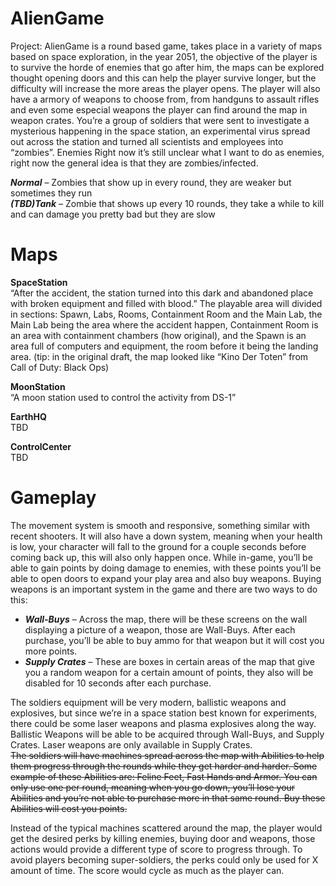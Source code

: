 # AlienGame
Project: AlienGame is a round based game, takes place in a variety of maps based on space exploration, in the year 2051, the objective of the player is to survive the horde of enemies that go after him, the maps can be explored thought opening doors and this can help the player survive longer, but the difficulty will increase the more areas the player opens. The player will also have a armory of weapons to choose from, from handguns to assault rifles and even some especial weapons the player can find around the map in weapon crates. You’re a group of soldiers that were sent to investigate a mysterious happening in the space station, an experimental virus spread out across the station and turned all scientists and employees into “zombies”.
Enemies
Right now it’s still unclear what I want to do as enemies, right now the general idea is that they are zombies/infected.

_**Normal**_ – Zombies that show up in every round, they are weaker but sometimes they run  
_**(TBD)Tank**_ – Zombie that shows up every 10 rounds, they take a while to kill and can damage you pretty bad but they are slow

# Maps
**SpaceStation**   
“After the accident, the station turned into this dark and abandoned place with broken equipment and filled with blood.” 
The playable area will divided in sections: Spawn, Labs, Rooms, Containment Room and the Main Lab, the Main Lab being the area where the accident happen, Containment Room is an area with containment chambers (how original), and the Spawn is an area full of computers and equipment, the room before it being the landing area. (tip: in the original draft, the map looked like “Kino Der Toten” from Call of Duty: Black Ops)

**MoonStation**  
“A moon station used to control the activity from DS-1”

**EarthHQ**  
TBD

**ControlCenter**  
TBD

# Gameplay
The movement system is smooth and responsive, something similar with recent shooters. It will also have a down system, meaning when your health is low, your character will fall to the ground for a couple seconds before coming back up, this will also only happen once.
While in-game, you’ll be able to gain points by doing damage to enemies, with these points you’ll be able to open doors to expand your play area and also buy weapons.
Buying weapons is an important system in the game and there are two ways to do this:  
* _**Wall-Buys**_ – Across the map, there will be these screens on the wall displaying a picture of a weapon, those are Wall-Buys. After each purchase, you’ll be able to buy ammo for that weapon but it will cost you more points.  
* _**Supply Crates**_ – These are boxes in certain areas of the map that give you a random weapon for a certain amount of points, they also will be disabled for 10 seconds after each purchase.  

The soldiers equipment will be very modern, ballistic weapons and explosives, but since we’re in a space station best known for experiments, there could be some laser weapons and plasma explosives along the way. Ballistic Weapons will be able to be acquired through Wall-Buys, and Supply Crates. Laser weapons are only available in Supply Crates.  
~~The soldiers will have machines spread across the map with Abilities to help them progress through the rounds while they get harder and harder. Some example of these Abilities are: Feline Feet, Fast Hands and Armor. You can only use one per round, meaning when you go down, you’ll lose your Abilities and you’re not able to purchase more in that same round. Buy these Abilities will cost you points.~~  

Instead of the typical machines scattered around the map, the player would get the desired perks by killing enemies, buying door and weapons, those actions would provide a different type of score to progress through.
To avoid players becoming super-soldiers, the perks could only be used for X amount of time. The score would cycle as much as the player can.
